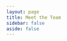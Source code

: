 ```yaml
---
layout: page
title: Meet the Team
sidebar: false
aside: false
---
```


<script setup>
import {
  VPTeamPage,
  VPTeamPageTitle,
  VPTeamPageSection,
  VPTeamMembers
} from 'vitepress/theme'
import { CORE_TEAM_MEMBERS, CONSULTANTS, EMERITI } from '@constants/team'
</script>

<VPTeamPage>
  <VPTeamPageTitle>
    <template #title>Meet the Team</template>
  </VPTeamPageTitle>

  <VPTeamMembers :members="CORE_TEAM_MEMBERS" />

  <VPTeamPageSection>
    <template #title>Consultants</template>
    <template #members>
      <VPTeamMembers size="small" :members="CONSULTANTS" />
    </template>
  </VPTeamPageSection>

  <VPTeamPageSection>
    <template #title>Team Emeriti</template>
    <template #members>
      <VPTeamMembers size="small" :members="EMERITI" />
    </template>
  </VPTeamPageSection>
</VPTeamPage>
